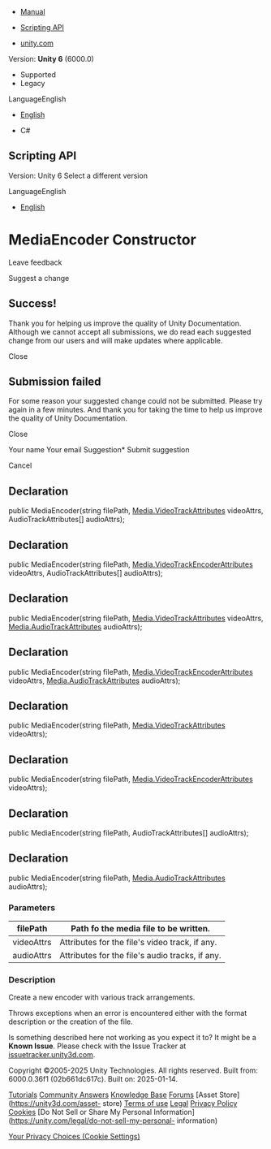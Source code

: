 [ ]()

  * [Manual](../Manual/index.html)
  * [Scripting API](../ScriptReference/index.html)

  * [unity.com](https://unity.com/)

Version: **Unity 6** (6000.0)

  * Supported
  * Legacy

LanguageEnglish

  * [English]()

  * C#

[ ](https://docs.unity3d.com)

## Scripting API

Version: Unity 6 Select a different version

LanguageEnglish

  * [English]()

# MediaEncoder Constructor

Leave feedback

Suggest a change

## Success!

Thank you for helping us improve the quality of Unity Documentation. Although
we cannot accept all submissions, we do read each suggested change from our
users and will make updates where applicable.

Close

## Submission failed

For some reason your suggested change could not be submitted. Please <a>try
again</a> in a few minutes. And thank you for taking the time to help us
improve the quality of Unity Documentation.

Close

Your name Your email Suggestion* Submit suggestion

Cancel

[ ]()

## Declaration

public MediaEncoder(string filePath,
[Media.VideoTrackAttributes](Media.VideoTrackAttributes.html) videoAttrs,
AudioTrackAttributes[] audioAttrs);

## Declaration

public MediaEncoder(string filePath,
[Media.VideoTrackEncoderAttributes](Media.VideoTrackEncoderAttributes.html)
videoAttrs, AudioTrackAttributes[] audioAttrs);

## Declaration

public MediaEncoder(string filePath,
[Media.VideoTrackAttributes](Media.VideoTrackAttributes.html) videoAttrs,
[Media.AudioTrackAttributes](Media.AudioTrackAttributes.html) audioAttrs);

## Declaration

public MediaEncoder(string filePath,
[Media.VideoTrackEncoderAttributes](Media.VideoTrackEncoderAttributes.html)
videoAttrs, [Media.AudioTrackAttributes](Media.AudioTrackAttributes.html)
audioAttrs);

## Declaration

public MediaEncoder(string filePath,
[Media.VideoTrackAttributes](Media.VideoTrackAttributes.html) videoAttrs);

## Declaration

public MediaEncoder(string filePath,
[Media.VideoTrackEncoderAttributes](Media.VideoTrackEncoderAttributes.html)
videoAttrs);

## Declaration

public MediaEncoder(string filePath, AudioTrackAttributes[] audioAttrs);

## Declaration

public MediaEncoder(string filePath,
[Media.AudioTrackAttributes](Media.AudioTrackAttributes.html) audioAttrs);

### Parameters

filePath | Path fo the media file to be written.  
---|---  
videoAttrs | Attributes for the file's video track, if any.  
audioAttrs | Attributes for the file's audio tracks, if any.  
  
### Description

Create a new encoder with various track arrangements.

Throws exceptions when an error is encountered either with the format
description or the creation of the file.

Is something described here not working as you expect it to? It might be a
**Known Issue**. Please check with the Issue Tracker at
[issuetracker.unity3d.com](https://issuetracker.unity3d.com).

Copyright ©2005-2025 Unity Technologies. All rights reserved. Built from:
6000.0.36f1 (02b661dc617c). Built on: 2025-01-14.

[Tutorials](https://unity3d.com/learn) [Community
Answers](https://answers.unity3d.com) [Knowledge
Base](https://support.unity3d.com/hc/en-us)
[Forums](https://forum.unity3d.com) [Asset Store](https://unity3d.com/asset-
store) [Terms of use](https://docs.unity3d.com/Manual/TermsOfUse.html)
[Legal](https://unity.com/legal) [Privacy
Policy](https://unity.com/legal/privacy-policy)
[Cookies](https://unity.com/legal/cookie-policy) [Do Not Sell or Share My
Personal Information](https://unity.com/legal/do-not-sell-my-personal-
information)

[Your Privacy Choices (Cookie Settings)](javascript:void\(0\);)

